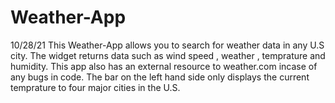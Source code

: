 # Weather-App
10/28/21
This Weather-App allows you to search for weather data in any U.S city. 
The widget returns data such as wind speed , weather , temprature and humidity. 
This app also has an external resource to weather.com incase of any bugs in code. 
The bar on the left hand side only displays the current temprature to four major cities in the U.S. 
